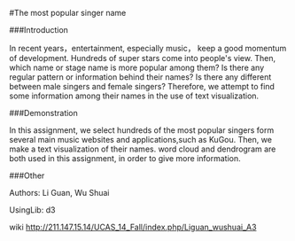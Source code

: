 ﻿#The most popular singer name



###Introduction

In recent years，entertainment, especially music， keep a good momentum of development. Hundreds of super stars come into people's view. Then, which name or stage name is more popular among them? Is there any regular pattern or information behind their names? Is there any different between male singers and female singers? Therefore, we attempt to find some information among their names in the use of text visualization.


###Demonstration
 
In this assignment, we select hundreds of the most popular singers form several main music websites and applications,such as KuGou. Then, we make a text visualization of their names. word cloud and dendrogram are both used in this assignment, in order to give more information.

###Other
 
Authors: Li Guan, Wu Shuai
      
UsingLib: d3

wiki <http://211.147.15.14/UCAS_14_Fall/index.php/Liguan_wushuai_A3>